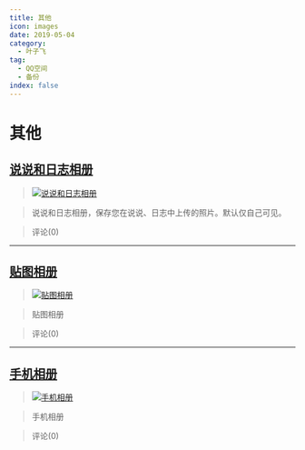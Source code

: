 ```yaml
---
title: 其他
icon: images
date: 2019-05-04
category:
  - 叶子飞
tag:
  - QQ空间
  - 备份
index: false
---
```


# 其他

## [说说和日志相册](/叶子飞/Qzone/相册/其他/说说和日志相册)

> [![说说和日志相册](https://pan.4a1801.life:11443/d/public/Qzone_wyf/Albums/images/1E139F43.webp)](https://user.qzone.qq.com/2542864301/photo/V148n7I31NxlyN)

> 说说和日志相册，保存您在说说、日志中上传的照片。默认仅自己可见。

> 评论(0)

---

## [贴图相册](/叶子飞/Qzone/相册/其他/贴图相册)

> [![贴图相册](https://pan.4a1801.life:11443/d/public/Qzone_wyf/Albums/images/A3503DAE.webp)](https://user.qzone.qq.com/2542864301/photo/V148n7I328qoB2)

> 贴图相册

> 评论(0)

---

## [手机相册](/叶子飞/Qzone/相册/其他/手机相册)

> [![手机相册](https://pan.4a1801.life:11443/d/public/Qzone_wyf/Albums/images/FDAF92FE.webp)](https://user.qzone.qq.com/2542864301/photo/V148n7I34bSewT)

> 手机相册

> 评论(0)
